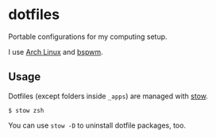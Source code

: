 # dotfiles

Portable configurations for my computing setup.

I use [Arch Linux](https://archlinux.org/) and [bspwm](https://github.com/baskerville/bspwm).

## Usage

Dotfiles (except folders inside `_apps`) are managed with [stow](https://www.gnu.org/software/stow/).

```shell
$ stow zsh
```

You can use `stow -D` to uninstall dotfile packages, too.

